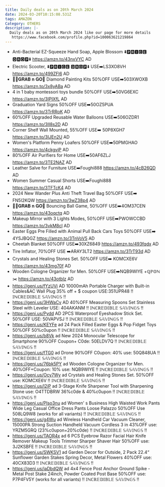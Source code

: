 ```yaml
---
title: Daily deals as on 20th March 2024
date: 2024-03-20T10:15:08.531Z
tags: AMAZON
Category: OTHERS
description: |-
  Daily deals as on 20th March 2024 like our page for more details
   https://www.facebook.com/profile.php?id=100063621219864
---
```

* Anti-Bacterial EZ-Squeeze Hand Soap, Apple Blossom
  ⬇️🅿🆁🅸🅲🅴 🅳🆁🅾🅿⬇️
  https://amzn.to/43nxVYC
  AD
* Electric Scooter,
  ⬇️🅿🆁🅸🅲🅴 🅳🆁🅾🅿⬇️
  USE➡️LS3XO8VH
  https://amzn.to/499ZFl6
  AD
* 🏃‍♀️𝐆𝐑𝐀𝐁 𝐧 𝐆𝐎🏃
  Diamond Painting Kits
  50%OFF
  USE➡️503XWOXB
  https://amzn.to/3x8yABa
  AD
* 4 in 1 baby montessori toys bundle
  50%OFF
  USE➡️50VG6EXC
  https://amzn.to/3IPIXfL
  AD
* Graduation Yard Signs
  50%OFF
  USE➡️50OZ5PUA
  https://amzn.to/3TrRRoK
  AD
* 60%OFF
  Upgraded Reusable Water Balloons
  USE➡️506OZDR1
  https://amzn.to/3II8s2D
  AD
* Corner Shelf Wall Mounted, 
  55%OFF
  USE➡️ 50P8XGH7
  https://amzn.to/3IJEn2U
  AD
* Women's Platform Penny Loafers
  50%OFF
  USE➡️50PMGHAO
  https://amzn.to/4ckgvjP
  AD
* 80%OFF
  Air Purifiers for Home
  USE➡️50AF6ZLJ
  https://amzn.to/3TE2NAZ
  AD
* Leather Salve for Furniture
  USE➡️Foughi888
  https://amzn.to/4cB26QD
  AD
* Women Summer Casual Shorts 
  USE➡️Foughi888
  https://amzn.to/3TFTcK4
  AD
* 2024 New Wander Plus Anti Theft Travel Bag 
  50%OFF
  USE➡️ FN5I2KQW
  https://amzn.to/3wZ38p4
  AD
* 🏃‍♀️𝐆𝐑𝐀𝐁 𝐧 𝐆𝐎🏃
  Bouncing Ball Game, 
  50%OFF
  USE➡️4OM37CEN
  https://amzn.to/43oqctq
  AD
* Makeup Mirror with 3 Lights Modes, 
  50%OFF
  USE➡️PWOWCCBD
  https://amzn.to/3vkM8cl
  AD
* Easter Eggs Pre Filled with Animal Pull Back Cars Toys
  50%OFF
  USE➡️ 4YSJBQGZ
  https://amzn.to/3TnVoV5
  AD
* Cheetah Blanket
  50%OFF
  USE➡️30XZ6849
  https://amzn.to/493fqdx
  AD
*  Tire Inflator, 
  70%OFF
   USE ➡️ARAY3LT2
  https://amzn.to/3TrT93d
  AD
* Crystals and Healing Stones Set.
  50%OFF
  USE➡️ KOMCXE6V
  https://amzn.to/43mg70f
  AD
* Wooden Cologne Organizer for Men.
  50%OFF
  USE➡️NQB9WIYE +ℚℙ𝕆ℕ✂️
  https://amzn.to/43otblz
  AD
* https://geni.us/fYzUVi   AD
  10000mAh Portable Charger with Built-in Cables&AC Wall Plug
  35% off + $ coupon
  USE:351UPR48
  ‼ 𝕀ℕℂℝ𝔼𝔻𝕀𝔹𝕃𝔼 𝕊𝔸𝕍𝕀ℕ𝔾𝕊 ‼
* https://geni.us/3HWaCv   AD
  40%OFF  Measuring Spoons Set Stainless Steel with Leveler 
  USE: 404AKANM
  ‼ 𝕀ℕℂℝ𝔼𝔻𝕀𝔹𝕃𝔼 𝕊𝔸𝕍𝕀ℕ𝔾𝕊 ‼
* https://geni.us/Pydd   AD
  2PCS Waterproof Eyeshadow Stick Set.
  50%OFF
  USE: 50VAPVSJ
  ‼ 𝕀ℕℂℝ𝔼𝔻𝕀𝔹𝕃𝔼 𝕊𝔸𝕍𝕀ℕ𝔾𝕊 ‼
* https://geni.us/KEYFe   ad
  24 Pack Filled Easter Eggs & Pop Fidget Toys 
  50%OFF
  50%c0upon
  ‼ 𝕀ℕℂℝ𝔼𝔻𝕀𝔹𝕃𝔼 𝕊𝔸𝕍𝕀ℕ𝔾𝕊 ‼
* https://geni.us/b8Vk   ad
  New 2024 Monocular Telescope for Smartphone 90%OFF
  Coupon+
  C0de: 50ELDV7Q
  ‼ 𝕀ℕℂℝ𝔼𝔻𝕀𝔹𝕃𝔼 𝕊𝔸𝕍𝕀ℕ𝔾𝕊 ‼
* https://geni.us/fTG0   ad
  Drone 90%OFF
  C0upon: 40%
  use: 50Q848UA
  ‼ 𝕀ℕℂℝ𝔼𝔻𝕀𝔹𝕃𝔼 𝕊𝔸𝕍𝕀ℕ𝔾𝕊 ‼
* https://geni.us/76bk5PY   ad
  Wooden Cologne Organizer for Men.
  40%OFF+Coupon: 10%
  use: NQB9WIYE 
  ‼ 𝕀ℕℂℝ𝔼𝔻𝕀𝔹𝕃𝔼 𝕊𝔸𝕍𝕀ℕ𝔾𝕊 ‼
* https://geni.us/Ocy7Wy   ad
  Crystals and Healing Stones Set.
  50%OFF
  use: KOMCXE6V
  ‼ 𝕀ℕℂℝ𝔼𝔻𝕀𝔹𝕃𝔼 𝕊𝔸𝕍𝕀ℕ𝔾𝕊 ‼
* https://geni.us/l2iP   ad
  3-Stage Knife Sharpener Tool with Sharpening Stone
  use: O4TTDBRW
  36%c0de & 40%c0upon
  ‼ 𝕀ℕℂℝ𝔼𝔻𝕀𝔹𝕃𝔼 𝕊𝔸𝕍𝕀ℕ𝔾𝕊 ‼
* https://geni.us/PIso3nu   ad
  Women' s Business High Waisted Work Pants Wide Leg Casual Office Dress Pants Loose Palazzo
  50%OFF
  Use     508LQ9W8
  (works for all variants)
  ‼ 𝕀ℕℂℝ𝔼𝔻𝕀𝔹𝕃𝔼 𝕊𝔸𝕍𝕀ℕ𝔾𝕊 ‼
* https://geni.us/g4Wu   ad
  Wireless Handheld Car Vacuum Cleaner, 15000PA Strong Suction Handheld Vacuum Cordless 3 in
  43%OFF
  use: YRZM5GRQ
  (23%c0upon+20%c0de)
  ‼ 𝕀ℕℂℝ𝔼𝔻𝕀𝔹𝕃𝔼 𝕊𝔸𝕍𝕀ℕ𝔾𝕊 ‼
* https://geni.us/TAOR4x   ad
  6 PCS Eyebrow Razor Facial Hair Knife Remover Makeup Tools Trimmer Sharper Shaver Hair
  50%OFF
  use: 3J2KSBFE
  ‼ 𝕀ℕℂℝ𝔼𝔻𝕀𝔹𝕃𝔼 𝕊𝔸𝕍𝕀ℕ𝔾𝕊 ‼
* https://geni.us/SWKSV1   ad
  Garden Decor for Outside, 2 Pack 22.4“ Sunflower Garden Stakes Spring Decor, Metal Flowers
  40%OFF
  use: 40CX83D3
  ‼ 𝕀ℕℂℝ𝔼𝔻𝕀𝔹𝕃𝔼 𝕊𝔸𝕍𝕀ℕ𝔾𝕊 ‼
* https://geni.us/iaDbdQW   ad
  4x4 Fence Post Anchor Ground Spike - Metal Post Stake 24inch, Powder Coated Post Base
  50%OFF
  use: P7P4FV5Y
  (works for all variants)
  ‼ 𝕀ℕℂℝ𝔼𝔻𝕀𝔹𝕃𝔼 𝕊𝔸𝕍𝕀ℕ𝔾𝕊 ‼